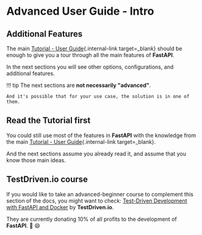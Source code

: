 # Advanced User Guide - Intro

## Additional Features

The main [Tutorial - User Guide](../tutorial/){.internal-link target=_blank} should be enough to give you a tour through all the main features of **FastAPI**.

In the next sections you will see other options, configurations, and additional features.

!!! tip
    The next sections are **not necessarily "advanced"**.

    And it's possible that for your use case, the solution is in one of them.

## Read the Tutorial first

You could still use most of the features in **FastAPI** with the knowledge from the main [Tutorial - User Guide](../tutorial/){.internal-link target=_blank}.

And the next sections assume you already read it, and assume that you know those main ideas.

## TestDriven.io course

If you would like to take an advanced-beginner course to complement this section of the docs, you might want to check: <a href="https://testdriven.io/courses/tdd-fastapi/" class="external-link" target="_blank">Test-Driven Development with FastAPI and Docker</a> by **TestDriven.io**.

They are currently donating 10% of all profits to the development of **FastAPI**. 🎉 😄
